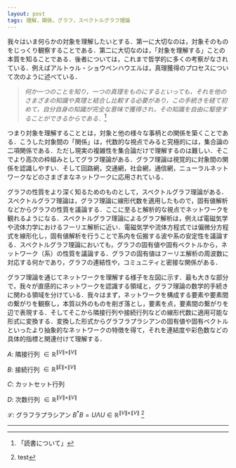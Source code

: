 ```yaml
---
layout: post
tags: 理解，関係，グラフ，スペクトルグラフ理論
---
```

<script type="text/x-mathjax-config">MathJax.Hub.Config({tex2jax:{inlineMath:[['\$','\$'],['\\(','\\)']],processEscapes:true},CommonHTML: {matchFontHeight:false}});</script>
<script type="text/javascript" async src="https://cdnjs.cloudflare.com/ajax/libs/mathjax/2.7.1/MathJax.js?config=TeX-MML-AM_CHTML"></script>

我々はいま何らかの対象を理解したいとする．第一に大切なのは，対象そのものをじっくり観察することである．第二に大切なのは，「対象を理解する」ことの本質を知ることである．後者については，これまで哲学的に多くの考察がなされている．例えばアルトゥル・ショウペンハウエルは，真理獲得のプロセスについて次のように述べている．

>*何か一つのことを知り，一つの真理をものにするといっても，それを他のさまざまの知識や真理と結合し比較する必要があり，この手続きを経て初めて，自分自身の知識が完全な意味で獲得され，その知識を自由に駆使することができるからである．*[^1]

つまり対象を理解することとは，対象と他の様々な事柄との関係を築くことである．こうした対象間の「関係」は，代数的な視点でみると究極的には，集合論の二項関係である．ただし現実の複雑性を集合論だけで理解するのは難しい．そこでより高次の枠組みとしてグラフ理論がある．グラフ理論は視覚的に対象間の関係を認識しやすい．そして回路網，交通網，社会網，通信網，ニューラルネットワークなどのさまざまなネットワークに応用されている．

グラフの性質をより深く知るためのものとして，スペクトルグラフ理論がある．スペクトルグラフ理論は，グラフ理論に線形代数を適用したもので，固有値解析などからグラフの性質を議論する．ここに至ると解析的な視点でネットワークを観れるようになる．スペクトルグラフ理論によるグラフ解析は，例えば電磁気学や流体力学におけるフーリエ解析に近い．電磁気学や流体方程式では偏微分方程式を線形化し，固有値解析を行うことで系内を伝搬する波や系の安定性を議論する．スペクトルグラフ理論においても，グラフの固有値や固有ベクトルから，ネットワーク（系）の性質を議論する．グラフの固有値はフーリエ解析の周波数に対応する何かであり，グラフの連結性や，コミュニティと密接な関係がある．

グラフ理論を通じてネットワークを理解する様子を左図に示す．最も大きな部分で，我々が直感的にネットワークを認識する領域と，グラフ理論の数学的手続きに関わる領域を分けている．我々はまず，ネットワークを構成する要素や要素間の繋がりを観察し，本質以外のものを削ぎ落とし，要素を点，要素間の繋がりを辺で表現する．そしてそこから隣接行列や接続行列などの線形代数に適用可能な形式に変換する．変換した形式からグラフラプラシアンの固有値や固有ベクトルといったより抽象的なネットワークの特徴を得て，それを連結度や彩色数などの具体的指標と関連付けて理解する．

$A$: 隣接行列 $\in \mathbb{R}^{\| V\| \times\| V\| }$

$B$: 接続行列 $\in \mathbb{R}^{\| E\| \times\| V\| }$

$C$: カットセット行列

$D$: 次数行列 $\in \mathbb{R}^{\| V\| \times\| V\| }$

$\mathcal{L}$: グラフラプラシアン $B^*B=U\Lambda U\in\mathbb{R}^{\| V\| \times\| V\| }$ [^2]

---
[^1]: 「読書について」

[^2]: test